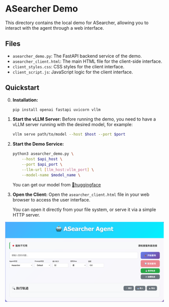 # ASearcher Demo

This directory contains the local demo for ASearcher, allowing you to interact with the agent through a web interface.

## Files

- `asearcher_demo.py`: The FastAPI backend service of the demo.
- `asearcher_client.html`: The main HTML file for the client-side interface.
- `client_styles.css`: CSS styles for the client interface.
- `client_script.js`: JavaScript logic for the client interface.

## Quickstart
0. **Installation:**
    ```bash
    pip install openai fastapi uvicorn vllm
    ```

1. **Start the vLLM Server:**
    Before running the demo, you need to have a vLLM server running with the desired model, for example:
    ```bash
    vllm serve path/to/model --host $host --port $port
    ```

2.  **Start the Demo Service:**  
    ```bash
    python3 asearcher_demo.py \
        --host $api_host \
        --port $api_port \
        --llm-url [llm_host:vllm_port] \
        --model-name $model_name \
    ```
    You can get our model from [🤗huggingface](https://huggingface.co/collections/inclusionAI/asearcher-6891d8acad5ebc3a1e1fb2d1)

3.  **Open the Client:**
    Open the `asearcher_client.html` file in your web browser to access the user interface.

    You can open it directly from your file system, or serve it via a simple HTTP server.

![](../assets/demo.png)